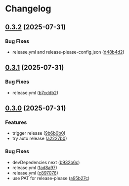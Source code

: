 # Changelog

## [0.3.2](https://github.com/rzl-app/rzl-utils-js/compare/v0.3.1...v0.3.2) (2025-07-31)


### Bug Fixes

* release.yml and release-please-config.json ([d48b4d2](https://github.com/rzl-app/rzl-utils-js/commit/d48b4d2ace62c43b00f0e6d7ce08b744aa6c47f0))

## [0.3.1](https://github.com/rzl-app/rzl-utils-js/compare/v0.3.0...v0.3.1) (2025-07-31)


### Bug Fixes

* release.yml ([b7cddb2](https://github.com/rzl-app/rzl-utils-js/commit/b7cddb2c13800ab42844d68e370c606eb2620020))

## [0.3.0](https://github.com/rzl-app/rzl-utils-js/compare/v0.2.9...v0.3.0) (2025-07-31)


### Features

* trigger release ([9b6b0b0](https://github.com/rzl-app/rzl-utils-js/commit/9b6b0b0c94016552411bedb2f64d87f2e1615ef4))
* try auto release ([a2227b0](https://github.com/rzl-app/rzl-utils-js/commit/a2227b024665f0d9aab60e5faeaed0abb2ed21c7))


### Bug Fixes

* devDepedencies next ([b932b6c](https://github.com/rzl-app/rzl-utils-js/commit/b932b6c8b2b089339bda9d291fa416e3ba2b1e48))
* release.yml ([fad8a97](https://github.com/rzl-app/rzl-utils-js/commit/fad8a97f9638dc1b05c01f61cf499fe95644bd2a))
* release.yml ([c897076](https://github.com/rzl-app/rzl-utils-js/commit/c8970767a812c7e0e07ff44622485ae2abaf9690))
* use PAT for release-please ([a95b27c](https://github.com/rzl-app/rzl-utils-js/commit/a95b27c392acf6e375fcdad552e9fd3add6c438f))
